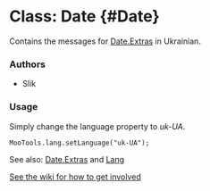 Class: Date {#Date}
=====================================

Contains the messages for [Date.Extras][] in Ukrainian.

### Authors

* Slik

### Usage

Simply change the language property to *uk-UA*.

	MooTools.lang.setLanguage("uk-UA");

See also: [Date.Extras][] and [Lang][]

[See the wiki for how to get involved](http://wiki.github.com/mootools/mootools-more)

[Lang]: http://www.mootools.net/docs/more/Core/Lang 
[Date.Extras]: http://www.mootools.net/docs/more/Native/Date.Extras